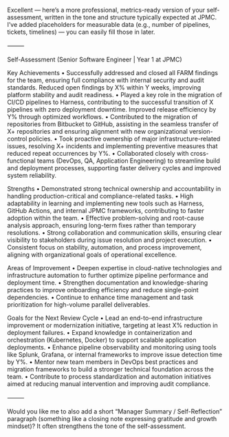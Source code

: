 Excellent — here’s a more professional, metrics-ready version of your self-assessment, written in the tone and structure typically expected at JPMC.
I’ve added placeholders for measurable data (e.g., number of pipelines, tickets, timelines) — you can easily fill those in later.

⸻

Self-Assessment (Senior Software Engineer | Year 1 at JPMC)

Key Achievements
	•	Successfully addressed and closed all FARM findings for the team, ensuring full compliance with internal security and audit standards. Reduced open findings by X% within Y weeks, improving platform stability and audit readiness.
	•	Played a key role in the migration of CI/CD pipelines to Harness, contributing to the successful transition of X pipelines with zero deployment downtime. Improved release efficiency by Y% through optimized workflows.
	•	Contributed to the migration of repositories from Bitbucket to GitHub, assisting in the seamless transfer of X+ repositories and ensuring alignment with new organizational version-control policies.
	•	Took proactive ownership of major infrastructure-related issues, resolving X+ incidents and implementing preventive measures that reduced repeat occurrences by Y%.
	•	Collaborated closely with cross-functional teams (DevOps, QA, Application Engineering) to streamline build and deployment processes, supporting faster delivery cycles and improved system reliability.

Strengths
	•	Demonstrated strong technical ownership and accountability in handling production-critical and compliance-related tasks.
	•	High adaptability in learning and implementing new tools such as Harness, GitHub Actions, and internal JPMC frameworks, contributing to faster adoption within the team.
	•	Effective problem-solving and root-cause analysis approach, ensuring long-term fixes rather than temporary resolutions.
	•	Strong collaboration and communication skills, ensuring clear visibility to stakeholders during issue resolution and project execution.
	•	Consistent focus on stability, automation, and process improvement, aligning with organizational goals of operational excellence.

Areas of Improvement
	•	Deepen expertise in cloud-native technologies and infrastructure automation to further optimize pipeline performance and deployment time.
	•	Strengthen documentation and knowledge-sharing practices to improve onboarding efficiency and reduce single-point dependencies.
	•	Continue to enhance time management and task prioritization for high-volume parallel deliverables.

Goals for the Next Review Cycle
	•	Lead an end-to-end infrastructure improvement or modernization initiative, targeting at least X% reduction in deployment failures.
	•	Expand knowledge in containerization and orchestration (Kubernetes, Docker) to support scalable application deployments.
	•	Enhance pipeline observability and monitoring using tools like Splunk, Grafana, or internal frameworks to improve issue detection time by Y%.
	•	Mentor new team members in DevOps best practices and migration frameworks to build a stronger technical foundation across the team.
	•	Contribute to process standardization and automation initiatives aimed at reducing manual intervention and improving audit compliance.

⸻

Would you like me to also add a short “Manager Summary / Self-Reflection” paragraph (something like a closing note expressing gratitude and growth mindset)? It often strengthens the tone of the self-assessment.